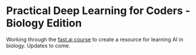 # Practical Deep Learning for Coders - Biology Edition
Working through the [fast.ai course](https://course.fast.ai/) to create a resource for learning AI in biology. Updates to come.

